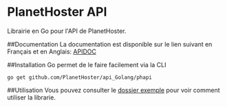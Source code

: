 # PlanetHoster API
Librairie en Go pour l'API de PlanetHoster.

##Documentation
La documentation est disponible sur le lien suivant en Français et en Anglais: [APIDOC](http://apidoc.planethoster.net/index.php?title=Main_Page)

##Installation
Go permet de le faire facilement via la CLI
```
go get github.com/PlanetHoster/api_Golang/phapi
```

##Utilisation
Vous pouvez consulter le [dossier exemple](https://github.com/PlanetHoster/api_Golang/tree/master/exemple) pour voir comment utiliser la librarie.
